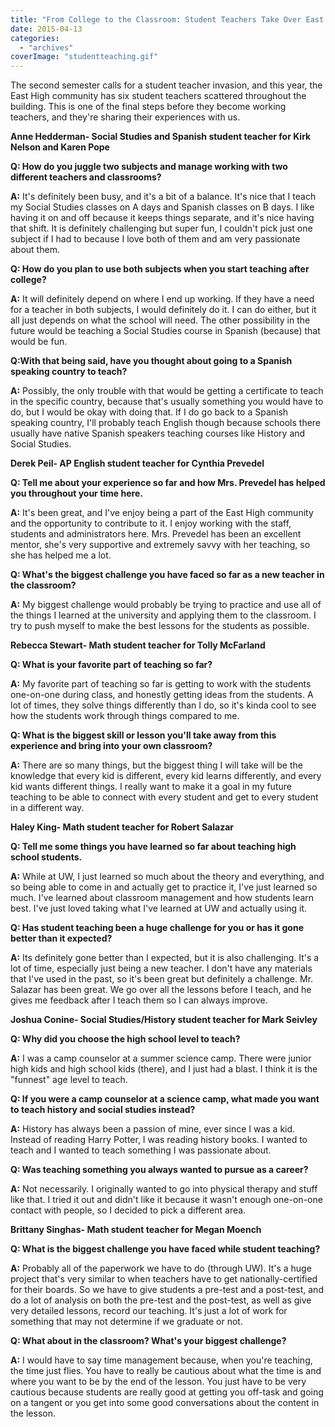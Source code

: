 ```yaml
---
title: "From College to the Classroom: Student Teachers Take Over East High"
date: 2015-04-13
categories: 
  - "archives"
coverImage: "studentteaching.gif"
---
```


The second semester calls for a student teacher invasion, and this year, the East High community has six student teachers scattered throughout the building. This is one of the final steps before they become working teachers, and they're sharing their experiences with us.

**Anne Hedderman- Social Studies and Spanish student teacher for Kirk Nelson and Karen Pope**

**Q: How do you juggle two subjects and manage working with two different teachers and classrooms?**

**A:** It's definitely been busy, and it's a bit of a balance. It's nice that I teach my Social Studies classes on A days and Spanish classes on B days. I like having it on and off because it keeps things separate, and it's nice having that shift. It is definitely challenging but super fun, I couldn't pick just one subject if I had to because I love both of them and am very passionate about them.

**Q: How do you plan to use both subjects when you start teaching after college?**

**A:** It will definitely depend on where I end up working. If they have a need for a teacher in both subjects, I would definitely do it. I can do either, but it all just depends on what the school will need. The other possibility in the future would be teaching a Social Studies course in Spanish (because) that would be fun.

**Q:With that being said, have you thought about going to a Spanish speaking country to teach?**

**A:** Possibly, the only trouble with that would be getting a certificate to teach in the specific country, because that's usually something you would have to do, but I would be okay with doing that. If I do go back to a Spanish speaking country, I'll probably teach English though because schools there usually have native Spanish speakers teaching courses like History and Social Studies.

**Derek Peil- AP English student teacher for Cynthia Prevedel**

**Q: Tell me about your experience so far and how Mrs. Prevedel has helped you throughout your time here.**

**A:** It's been great, and I've enjoy being a part of the East High community and the opportunity to contribute to it. I enjoy working with the staff, students and administrators here. Mrs. Prevedel has been an excellent mentor, she's very supportive and extremely savvy with her teaching, so she has helped me a lot.

**Q: What's the biggest challenge you have faced so far as a new teacher in the classroom?**

**A:** My biggest challenge would probably be trying to practice and use all of the things I learned at the university and applying them to the classroom. I try to push myself to make the best lessons for the students as possible.

**Rebecca Stewart- Math student teacher for Tolly McFarland**

**Q: What is your favorite part of teaching so far?**

**A:** My favorite part of teaching so far is getting to work with the students one-on-one during class, and honestly getting ideas from the students. A lot of times, they solve things differently than I do, so it's kinda cool to see how the students work through things compared to me.

**Q: What is the biggest skill or lesson you'll take away from this experience and bring into your own classroom?**

**A:** There are so many things, but the biggest thing I will take will be the knowledge that every kid is different, every kid learns differently, and every kid wants different things. I really want to make it a goal in my future teaching to be able to connect with every student and get to every student in a different way.

**Haley King- Math student teacher for Robert Salazar**

**Q: Tell me some things you have learned so far about teaching high school students.**

**A:** While at UW, I just learned so much about the theory and everything, and so being able to come in and actually get to practice it, I've just learned so much. I've learned about classroom management and how students learn best. I've just loved taking what I've learned at UW and actually using it.

**Q: Has student teaching been a huge challenge for you or has it gone better than it expected?**

**A:** Its definitely gone better than I expected, but it is also challenging. It's a lot of time, especially just being a new teacher. I don't have any materials that I've used in the past, so it's been great but definitely a challenge. Mr. Salazar has been great. We go over all the lessons before I teach, and he gives me feedback after I teach them so I can always improve.

**Joshua Conine- Social Studies/History student teacher for Mark Seivley**

**Q: Why did you choose the high school level to teach?**

**A:** I was a camp counselor at a summer science camp. There were junior high kids and high school kids (there), and I just had a blast. I think it is the "funnest" age level to teach.

**Q: If you were a camp counselor at a science camp, what made you want to teach history and social studies instead?**

**A:** History has always been a passion of mine, ever since I was a kid. Instead of reading Harry Potter, I was reading history books. I wanted to teach and I wanted to teach something I was passionate about.

**Q: Was teaching something you always wanted to pursue as a career?**

**A:** Not necessarily. I originally wanted to go into physical therapy and stuff like that. I tried it out and didn't like it because it wasn't enough one-on-one contact with people, so I decided to pick a different area.

**Brittany Singhas- Math student teacher for Megan Moench**

**Q: What is the biggest challenge you have faced while student teaching?**

**A:** Probably all of the paperwork we have to do (through UW). It's a huge project that's very similar to when teachers have to get nationally-certified for their boards. So we have to give students a pre-test and a post-test, and do a lot of analysis on both the pre-test and the post-test, as well as give very detailed lessons, record our teaching. It's just a lot of work for something that may not determine if we graduate or not.

**Q: What about in the classroom? What's your biggest challenge?**

**A:** I would have to say time management because, when you're teaching, the time just flies. You have to really be cautious about what the time is and where you want to be by the end of the lesson. You just have to be very cautious because students are really good at getting you off-task and going on a tangent or you get into some good conversations about the content in the lesson.
